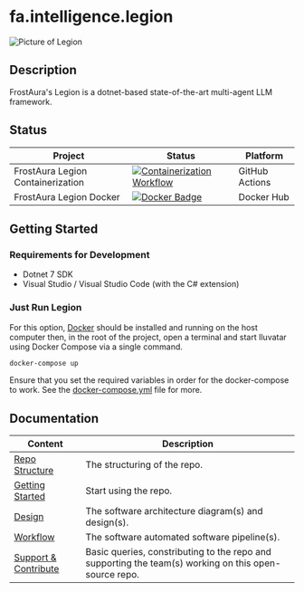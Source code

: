 # fa.intelligence.legion
![Picture of Legion](https://github.com/faGH/fa.intelligence.legion/blob/main/src/icon.png?raw=true)
## Description
FrostAura's Legion is a dotnet-based state-of-the-art multi-agent LLM framework.

## Status
| Project | Status | Platform
| --- | --- | --- |
| FrostAura Legion Containerization | [![Containerization Workflow](https://github.com/faGH/fa.intelligence.legion/actions/workflows/containerization_workflow.yml/badge.svg)](https://github.com/faGH/fa.intelligence.legion/actions/workflows/containerization_workflow.yml) | GitHub Actions
| FrostAura Legion Docker | [![Docker Badge](https://dockeri.co/image/frostaura/legion)](https://dockeri.co/image/frostaura/legion) | Docker Hub 

## Getting Started
### Requirements for Development
- Dotnet 7 SDK
- Visual Studio / Visual Studio Code (with the C# extension)
### Just Run Legion
For this option, [Docker](https://docs.docker.com/get-docker/) should be installed and running on the host computer then, in the root of the project, open a terminal and start Iluvatar using Docker Compose via a single command.
```bash
docker-compose up
```
Ensure that you set the required variables in order for the docker-compose to work. See the [docker-compose.yml](https://github.com/faGH/fa.intelligence.iluvatar/blob/main/docker-compose.yml) file for more.

## Documentation
| Content | Description
| -- | -- |
| [Repo Structure](.docs/repo_structure.md) | The structuring of the repo.
| [Getting Started](.docs/getting_started.md) | Start using the repo.
| [Design](.docs/design.md) | The software architecture diagram(s) and design(s).
| [Workflow](.docs/workflow.md) | The software automated software pipeline(s).
| [Support & Contribute](.docs/support_contribute.md) | Basic queries, constributing to the repo and supporting the team(s) working on this open-source repo.
